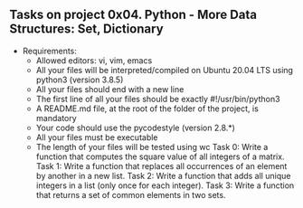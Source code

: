 ## Tasks on project 0x04. Python - More Data Structures: Set, Dictionary
- Requirements:
	- Allowed editors: vi, vim, emacs
	- All your files will be interpreted/compiled on Ubuntu 20.04 LTS using python3 (version 3.8.5)
	- All your files should end with a new line
	- The first line of all your files should be exactly #!/usr/bin/python3
	- A README.md file, at the root of the folder of the project, is mandatory
	- Your code should use the pycodestyle (version 2.8.\*)
	- All your files must be executable
	- The length of your files will be tested using wc
Task 0: Write a function that computes the square value of all integers of a matrix.
Task 1: Write a function that replaces all occurrences of an element by another in a new list.
Task 2: Write a function that adds all unique integers in a list (only once for each integer).
Task 3: Write a function that returns a set of common elements in two sets.
